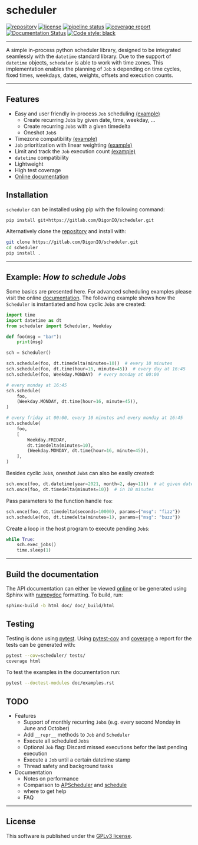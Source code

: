 # scheduler

[![repository](https://img.shields.io/badge/src-GitLab-orange)](https://gitlab.com/DigonIO/scheduler)
[![license](https://img.shields.io/pypi/l/imgreg)](https://gitlab.com/DigonIO/imgreg/-/blob/master/LICENSE)
[![pipeline status](https://gitlab.com/DigonIO/scheduler/badges/master/pipeline.svg)](https://gitlab.com/DigonIO/scheduler/-/pipelines)
[![coverage report](https://gitlab.com/DigonIO/scheduler/badges/master/coverage.svg)](https://gitlab.com/DigonIO/scheduler/-/pipelines)
[![Documentation Status](https://readthedocs.org/projects/python-scheduler/badge/?version=latest)](https://python-scheduler.readthedocs.io/en/latest/?badge=latest)
[![Code style: black](https://img.shields.io/badge/code%20style-black-000000.svg)](https://github.com/psf/black)

---

A simple in-process python scheduler library, designed to be integrated seamlessly with the `datetime` standard library. Due to the support of `datetime` objects, `scheduler` is able to work with time zones. This implementation enables the planning of `Job` s depending on time cycles, fixed times, weekdays, dates, weights, offsets and execution counts.

---

## Features

+ Easy and user friendly in-process `Job` scheduling [(example)](https://python-scheduler.readthedocs.io/en/latest/examples.html#general-job-scheduling)
  + Create recurring `Job`s by given date, time, weekday, ...
  + Create recurring `Job`s with a given timedelta
  + Oneshot `Job`s
+ Timezone compatibility [(example)](https://python-scheduler.readthedocs.io/en/latest/examples.html#how-to-use-time-zones)
+ `Job` prioritization with linear weighting [(example)](https://python-scheduler.readthedocs.io/en/latest/examples.html#weights)
+ Limit and track the `Job` execution count [(example)](https://python-scheduler.readthedocs.io/en/latest/examples.html#how-to-use-time-zones)
+ `datetime` compatibility
+ Lightweight
+ High test coverage
+ [Online documentation](https://python-scheduler.readthedocs.io/en/latest/index.html)

## Installation

`scheduler` can be installed using pip with the following command:

```bash
pip install git+https://gitlab.com/DigonIO/scheduler.git
```

Alternatively clone the [repository](https://gitlab.com/DigonIO/scheduler) and install with:

```bash
git clone https://gitlab.com/DigonIO/scheduler.git
cd scheduler
pip install .
```

---

## Example: *How to schedule Jobs*

Some basics are presented here. For advanced scheduling examples please visit the online [documentation](https://python-scheduler.readthedocs.io/en/latest/examples.html). The following example shows how the `Scheduler` is instantiated and how cyclic `Job`s are created:

[//]: # (This example is not directly included in the testing environment. Make sure to also update the corresponding test in tests/test_readme.py when updating the following example.)

```py
import time
import datetime as dt
from scheduler import Scheduler, Weekday

def foo(msg = "bar"):
    print(msg)

sch = Scheduler()

sch.schedule(foo, dt.timedelta(minutes=10))  # every 10 minutes
sch.schedule(foo, dt.time(hour=16, minute=45))  # every day at 16:45
sch.schedule(foo, Weekday.MONDAY)  # every monday at 00:00

# every monday at 16:45
sch.schedule(
    foo,
    (Weekday.MONDAY, dt.time(hour=16, minute=45)),
)

# every friday at 00:00, every 10 minutes and every monday at 16:45
sch.schedule(
    foo,
    [
        Weekday.FRIDAY,
        dt.timedelta(minutes=10),
        (Weekday.MONDAY, dt.time(hour=16, minute=45)),
    ],
)
```

Besides cyclic `Job`s, oneshot `Job`s can also be easily created:

```py
sch.once(foo, dt.datetime(year=2021, month=2, day=11))  # at given datetime
sch.once(foo, dt.timedelta(minutes=10))  # in 10 minutes
```

Pass parameters to the function handle `foo`:

```py
sch.once(foo, dt.timedelta(seconds=10000), params={"msg": "fizz"})
sch.schedule(foo, dt.timedelta(minutes=1), params={"msg": "buzz"})
```

Create a loop in the host program to execute pending `Job`s:

```py
while True:
    sch.exec_jobs()
    time.sleep(1)
```

---

## Build the documentation

The API documentation can either be viewed [online](https://python-scheduler.readthedocs.io/en/latest/index.html) or be generated using Sphinx with [numpydoc](https://numpydoc.readthedocs.io/en/latest/format.html) formatting. To build, run:

```bash
sphinx-build -b html doc/ doc/_build/html
```

## Testing

Testing is done using [pytest](https://pypi.org/project/pytest/). Using [pytest-cov](https://pypi.org/project/pytest-cov/) and [coverage](https://pypi.org/project/coverage/) a report for the tests can be generated with:

```bash
pytest --cov=scheduler/ tests/
coverage html
```

To test the examples in the documentation run:

```bash
pytest --doctest-modules doc/examples.rst
```

## TODO

+ Features
  + Support of monthly recurring `Job`s (e.g. every second Monday in June and October)
  + Add `__repr__` methods to `Job` and `Scheduler`
  + Execute all scheduled `Job`s
  + Optional `Job` flag: Discard missed executions befor the last pending execution
  + Execute a `Job` until a certain datetime stamp
  + Thread safety and background tasks
+ Documentation
  + Notes on performance
  + Comparison to [APScheduler](https://github.com/agronholm/apscheduler) and [schedule](https://github.com/dbader/schedule)
  + where to get help
  + FAQ

---

## License

This software is published under the [GPLv3 license](https://www.gnu.org/licenses/gpl-3.0.en.html).
